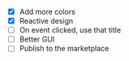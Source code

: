 - [x] Add more colors
- [x] Reactive design
- [ ] On event clicked, use that title
- [ ] Better GUI
- [ ] Publish to the marketplace
